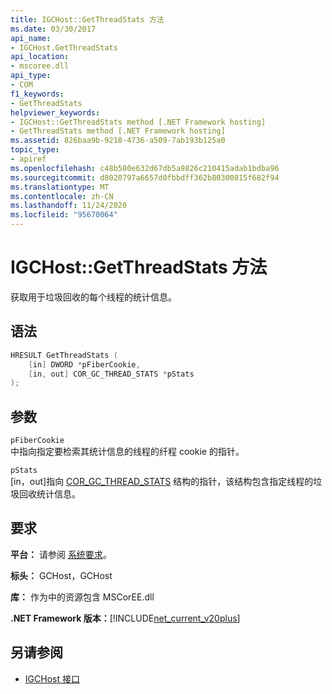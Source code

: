 ```yaml
---
title: IGCHost::GetThreadStats 方法
ms.date: 03/30/2017
api_name:
- IGCHost.GetThreadStats
api_location:
- mscoree.dll
api_type:
- COM
f1_keywords:
- GetThreadStats
helpviewer_keywords:
- IGCHost::GetThreadStats method [.NET Framework hosting]
- GetThreadStats method [.NET Framework hosting]
ms.assetid: 826baa9b-9218-4736-a509-7ab193b125a0
topic_type:
- apiref
ms.openlocfilehash: c48b580e632d67db5a9826c210415adab1bdba96
ms.sourcegitcommit: d8020797a6657d0fbbdff362b80300815f682f94
ms.translationtype: MT
ms.contentlocale: zh-CN
ms.lasthandoff: 11/24/2020
ms.locfileid: "95670064"
---
```

# <a name="igchostgetthreadstats-method"></a>IGCHost::GetThreadStats 方法

获取用于垃圾回收的每个线程的统计信息。  
  
## <a name="syntax"></a>语法  
  
```cpp  
HRESULT GetThreadStats (  
    [in] DWORD *pFiberCookie,  
    [in, out] COR_GC_THREAD_STATS *pStats  
);  
```  
  
## <a name="parameters"></a>参数  

 `pFiberCookie`  
 中指向指定要检索其统计信息的线程的纤程 cookie 的指针。  
  
 `pStats`  
 [in，out]指向 [COR_GC_THREAD_STATS](cor-gc-thread-stats-structure.md) 结构的指针，该结构包含指定线程的垃圾回收统计信息。  
  
## <a name="requirements"></a>要求  

 **平台：** 请参阅 [系统要求](../../get-started/system-requirements.md)。  
  
 **标头：** GCHost，GCHost  
  
 **库：** 作为中的资源包含 MSCorEE.dll  
  
 **.NET Framework 版本：**[!INCLUDE[net_current_v20plus](../../../../includes/net-current-v20plus-md.md)]  
  
## <a name="see-also"></a>另请参阅

- [IGCHost 接口](igchost-interface.md)
